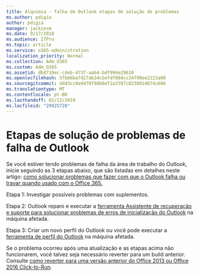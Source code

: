 ```yaml
---
title: Alquimia - falha do Outlook etapas de solução de problemas
ms.author: pdigia
author: pdigia
manager: jackiesm
ms.date: 9/17/2018
ms.audience: ITPro
ms.topic: article
ms.service: o365-administration
localization_priority: Normal
ms.collection: Adm_O365
ms.custom: Adm_O365
ms.assetid: dbd710ec-cdeb-473f-aab4-bdf99de29610
ms.openlocfilehash: 5fb66ba7d27ab34cbefdf084cc24f98ee2223a00
ms.sourcegitcommit: dd43cc0a9470f98b8ef2a3787c823801d674c666
ms.translationtype: MT
ms.contentlocale: pt-BR
ms.lasthandoff: 02/12/2019
ms.locfileid: "29925728"
---
```

# <a name="outlook-crash-troubleshooting-steps"></a>Etapas de solução de problemas de falha de Outlook

Se você estiver tendo problemas de falha da área de trabalho do Outlook, inicie seguindo as 3 etapas abaixo, que são listadas em detalhes neste artigo: [como solucionar problemas que fazer com que o Outlook falha ou travar quando usado com o Office 365.](https://support.microsoft.com/help/2413813/how-to-troubleshoot-issues-that-cause-outlook-to-crash-or-hang-when-us)
  
Etapa 1: Investigar possíveis problemas com suplementos.
  
Etapa 2: Outlook reparo e executar a [ferramenta Assistente de recuperação e suporte para solucionar problemas de erros de inicialização do Outlook](https://aka.ms/SaRA-OutlookWontStart) na máquina afetada. 
  
Etapa 3: Criar um novo perfil do Outlook ou você pode executar a [ferramenta de perfil do Outlook](https://aka.ms/SaRA-OutlookSetupProfile) na máquina afetada. 
  
Se o problema ocorreu após uma atualização e as etapas acima não funcionarem, você talvez seja necessário reverter para um build anterior. Consulte [como reverter para uma versão anterior do Office 2013 ou Office 2016 Click-to-Run](https://support.microsoft.com/help/2770432).
  

